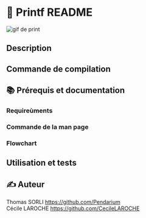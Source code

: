 # 📝 Printf README

![gif de print](https://media1.giphy.com/media/v1.Y2lkPTc5MGI3NjExMWc3bmFsM3U2MGh0NWNwOGV1eWJteHU2Z25wcjVxZ3B4aHh2NDFycyZlcD12MV9pbnRlcm5hbF9naWZfYnlfaWQmY3Q9Zw/YYW0hHizzIOrlhimPG/giphy.gif)



## Description


## Commande de compilation

## 📚 Prérequis et documentation
### Requireùments


### Commande de la man page


### Flowchart


## Utilisation et tests


## ✍ Auteur

Thomas SORLI https://github.com/Pendarium \
Cécile LAROCHE https://github.com/CecileLAROCHE